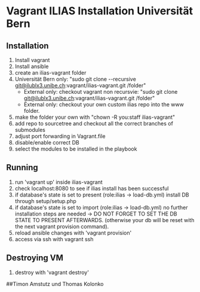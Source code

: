 # Vagrant ILIAS Installation Universität Bern



## Installation
1. Install vagrant
2. Install ansible
3. create an ilias-vagrant folder
4. Universität Bern only: "sudo git clone --recursive git@ilublx3.unibe.ch:vagrant/ilias-vagrant.git /folder"
   - External only: checkout vagrant non recursvie:  "sudo git clone git@ilublx3.unibe.ch:vagrant/ilias-vagrant.git /folder"
   - External only: checkout your own custom ilias repo into the www folder.
5. make the folder your own with "chown -R you:staff ilias-vagrant"
6. add repo to sourcetree and checkout all the correct branches of submodules
7. adjust port forwarding in Vagrant.file
8. disable/enable correct DB
9. select the modules to be installed in the playbook

## Running
1. run 'vagrant up' inside ilias-vagrant
2. check localhost:8080 to see if ilias install has been successful
3. if database's state is set to present (role:ilias -> load-db.yml) install DB through setup/setup.php
4. if database's state is set to import (role:ilias -> load-db.yml) no further installation steps are needed
    -> DO NOT FORGET TO SET THE DB STATE TO PRESENT AFTERWARDS. (otherwise your db will be reset with the next
    vagrant provision command).
5. reload ansible changes with 'vagrant provision'
6. access via ssh with vagrant ssh


## Destroying VM
1. destroy with 'vagrant destroy'

##Timon Amstutz und Thomas Kolonko
